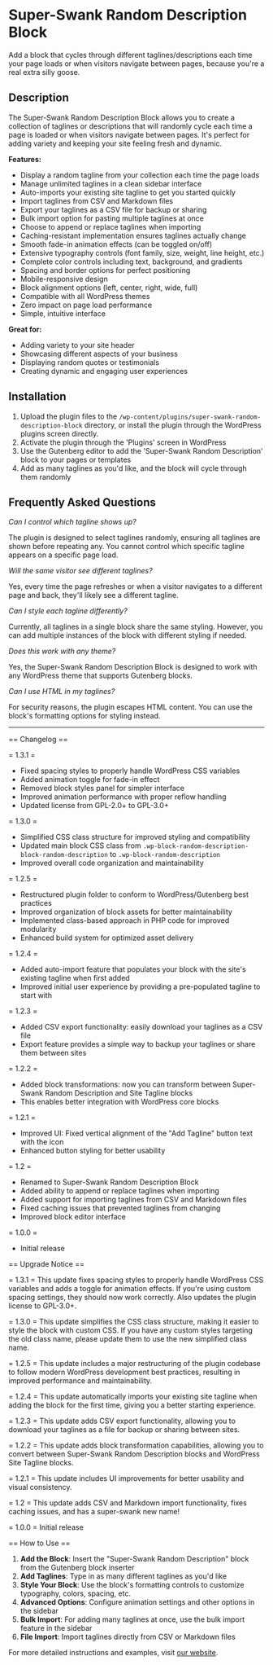 # Super-Swank Random Description Block

Add a block that cycles through different taglines/descriptions each time your page loads or when visitors navigate between pages, because you're a real extra silly goose.

## Description

The Super-Swank Random Description Block allows you to create a collection of taglines or descriptions that will randomly cycle each time a page is loaded or when visitors navigate between pages. It's perfect for adding variety and keeping your site feeling fresh and dynamic.

**Features:**
* Display a random tagline from your collection each time the page loads
* Manage unlimited taglines in a clean sidebar interface
* Auto-imports your existing site tagline to get you started quickly
* Import taglines from CSV and Markdown files
* Export your taglines as a CSV file for backup or sharing
* Bulk import option for pasting multiple taglines at once
* Choose to append or replace taglines when importing
* Caching-resistant implementation ensures taglines actually change
* Smooth fade-in animation effects (can be toggled on/off)
* Extensive typography controls (font family, size, weight, line height, etc.)
* Complete color controls including text, background, and gradients
* Spacing and border options for perfect positioning
* Mobile-responsive design
* Block alignment options (left, center, right, wide, full)
* Compatible with all WordPress themes
* Zero impact on page load performance
* Simple, intuitive interface

**Great for:**
* Adding variety to your site header
* Showcasing different aspects of your business
* Displaying random quotes or testimonials
* Creating dynamic and engaging user experiences

## Installation

1. Upload the plugin files to the `/wp-content/plugins/super-swank-random-description-block` directory, or install the plugin through the WordPress plugins screen directly.
2. Activate the plugin through the 'Plugins' screen in WordPress
3. Use the Gutenberg editor to add the 'Super-Swank Random Description' block to your pages or templates
4. Add as many taglines as you'd like, and the block will cycle through them randomly

## Frequently Asked Questions

*Can I control which tagline shows up?*

The plugin is designed to select taglines randomly, ensuring all taglines are shown before repeating any. You cannot control which specific tagline appears on a specific page load.

*Will the same visitor see different taglines?*

Yes, every time the page refreshes or when a visitor navigates to a different page and back, they'll likely see a different tagline.

*Can I style each tagline differently?*

Currently, all taglines in a single block share the same styling. However, you can add multiple instances of the block with different styling if needed.

*Does this work with any theme?*

Yes, the Super-Swank Random Description Block is designed to work with any WordPress theme that supports Gutenberg blocks.

*Can I use HTML in my taglines?*

For security reasons, the plugin escapes HTML content. You can use the block's formatting options for styling instead.

---

== Changelog ==

= 1.3.1 =
* Fixed spacing styles to properly handle WordPress CSS variables
* Added animation toggle for fade-in effect
* Removed block styles panel for simpler interface
* Improved animation performance with proper reflow handling
* Updated license from GPL-2.0+ to GPL-3.0+

= 1.3.0 =
* Simplified CSS class structure for improved styling and compatibility
* Updated main block CSS class from `.wp-block-random-description-block-random-description` to `.wp-block-random-description`
* Improved overall code organization and maintainability

= 1.2.5 =
* Restructured plugin folder to conform to WordPress/Gutenberg best practices
* Improved organization of block assets for better maintainability
* Implemented class-based approach in PHP code for improved modularity
* Enhanced build system for optimized asset delivery

= 1.2.4 =
* Added auto-import feature that populates your block with the site's existing tagline when first added
* Improved initial user experience by providing a pre-populated tagline to start with

= 1.2.3 =
* Added CSV export functionality: easily download your taglines as a CSV file
* Export feature provides a simple way to backup your taglines or share them between sites

= 1.2.2 =
* Added block transformations: now you can transform between Super-Swank Random Description and Site Tagline blocks
* This enables better integration with WordPress core blocks

= 1.2.1 =
* Improved UI: Fixed vertical alignment of the "Add Tagline" button text with the icon
* Enhanced button styling for better usability

= 1.2 =
* Renamed to Super-Swank Random Description Block
* Added ability to append or replace taglines when importing
* Added support for importing taglines from CSV and Markdown files
* Fixed caching issues that prevented taglines from changing
* Improved block editor interface

= 1.0.0 =
* Initial release

== Upgrade Notice ==

= 1.3.1 =
This update fixes spacing styles to properly handle WordPress CSS variables and adds a toggle for animation effects. If you're using custom spacing settings, they should now work correctly. Also updates the plugin license to GPL-3.0+.

= 1.3.0 =
This update simplifies the CSS class structure, making it easier to style the block with custom CSS. If you have any custom styles targeting the old class name, please update them to use the new simplified class name.

= 1.2.5 =
This update includes a major restructuring of the plugin codebase to follow modern WordPress development best practices, resulting in improved performance and maintainability.

= 1.2.4 =
This update automatically imports your existing site tagline when adding the block for the first time, giving you a better starting experience.

= 1.2.3 =
This update adds CSV export functionality, allowing you to download your taglines as a file for backup or sharing between sites.

= 1.2.2 =
This update adds block transformation capabilities, allowing you to convert between Super-Swank Random Description blocks and WordPress Site Tagline blocks.

= 1.2.1 =
This update includes UI improvements for better usability and visual consistency.

= 1.2 =
This update adds CSV and Markdown import functionality, fixes caching issues, and has a super-swank new name!

= 1.0.0 =
Initial release

== How to Use ==

1. **Add the Block**: Insert the "Super-Swank Random Description" block from the Gutenberg block inserter
2. **Add Taglines**: Type in as many different taglines as you'd like
3. **Style Your Block**: Use the block's formatting controls to customize typography, colors, spacing, etc.
4. **Advanced Options**: Configure animation settings and other options in the sidebar
5. **Bulk Import**: For adding many taglines at once, use the bulk import feature in the sidebar
6. **File Import**: Import taglines directly from CSV or Markdown files


For more detailed instructions and examples, visit [our website](https://edequalsaweso.me/random-site-description).